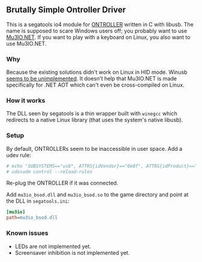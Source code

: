 ## Brutally Simple Ontroller Driver

This is a segatools io4 module for [ONTROLLER](https://www.dj-dao.com/en/ontroller) written in C with libusb. The name is supposed to scare Windows users off; you probably want to use [Mu3IO.NET](https://github.com/SirusDoma/Mu3IO.NET). If you want to play with a keyboard on Linux, you also want to use Mu3IO.NET.

### Why

Because the existing solutions didn't work on Linux in HID mode. Winusb [seems to be unimplemented](https://wiki.winehq.org/Hardware). It doesn't help that Mu3IO.NET is made specifically for .NET AOT which can't even be cross-compiled on Linux. 

### How it works

The DLL seen by segatools is a thin wrapper built with `winegcc` which redirects to a native Linux library (that uses the system's native libusb).

### Setup

By default, ONTROLLERs seem to be inaccessible in user space. Add a udev rule:

```sh
# echo 'SUBSYSTEMS=="usb", ATTRS{idVendor}=="0e8f", ATTRS{idProduct}=="1216", MODE="0666"' > /etc/udev/rules.d/10-ontroller.rules
# udevadm control --reload-rules
```

Re-plug the ONTROLLER if it was connected.

Add `mu3io_bsod.dll` and `mu3io_bsod.so` to the game directory and point at the DLL in `segatools.ini`:

```ini
[mu3io]
path=mu3io_bsod.dll
```

### Known issues
* LEDs are not implemented yet.
* Screensaver inhibition is not implemented yet.